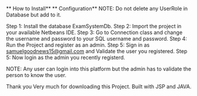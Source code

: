 ** How to Install**
** Configuration**
NOTE: Do not delete any UserRole in Database but add to it.

Step 1: Install the database ExamSystemDb.
Step 2: Import the project in your available Netbeans IDE.
Step 3: Go to Connection class and change the username and password to your SQL username and password.
Step 4: Run the Project and register as an admin.
Step 5: Sign in as samuelgoodnews15@gmail.com and Validate the user you registered.
Step 5: Now login as the admin you recently registerd.

NOTE: Any user can login into this platform but the admin has to validate the person to know the user.

Thank you Very much for downloading this Project.
Built with JSP and JAVA.
